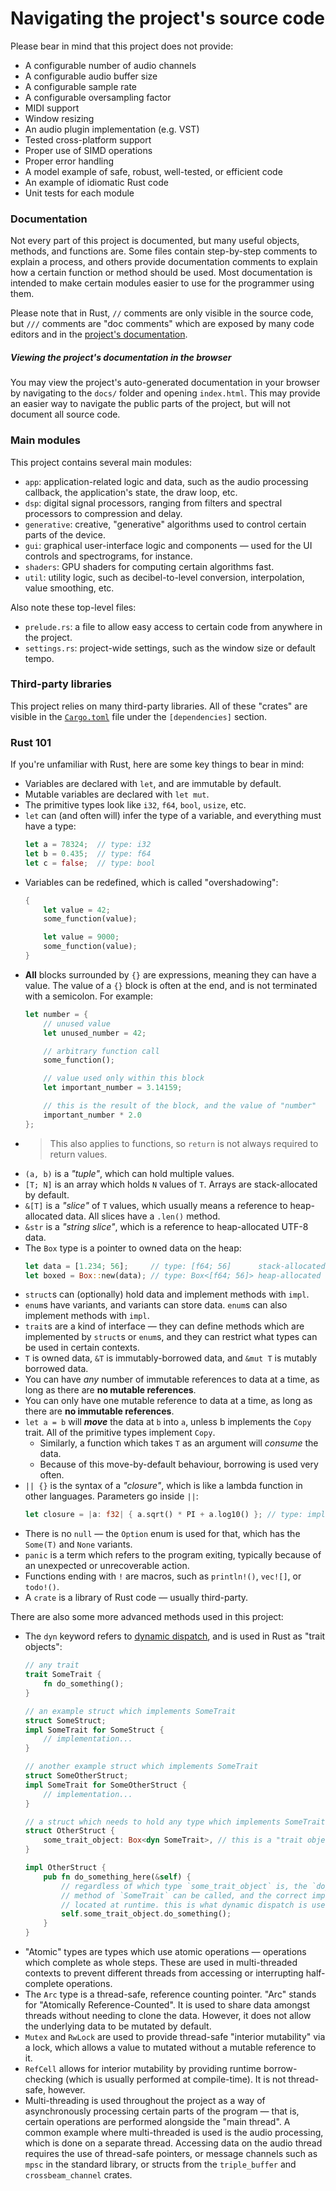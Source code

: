 # Navigating the project's source code
Please bear in mind that this project does not provide:
- A configurable number of audio channels
- A configurable audio buffer size
- A configurable sample rate
- A configurable oversampling factor
- MIDI support
- Window resizing
- An audio plugin implementation (e.g. VST)
- Tested cross-platform support
- Proper use of SIMD operations
- Proper error handling
- A model example of safe, robust, well-tested, or efficient code
- An example of idiomatic Rust code
- Unit tests for each module

### Documentation
Not every part of this project is documented, but many useful objects, methods, and functions are. Some files contain step-by-step comments to explain a process, and others provide documentation comments to explain how a certain function or method should be used. Most documentation is intended to make certain modules easier to use for the programmer using them.

Please note that in Rust, `//` comments are only visible in the source code, but `///` comments are "doc comments" which are exposed by many code editors and in the [project's documentation](LINK).

##### Viewing the project's documentation in the browser
You may view the project's auto-generated documentation in your browser by navigating to the `docs/` folder and opening `index.html`. This may provide an easier way to navigate the public parts of the project, but will not document all source code.

### Main modules
This project contains several main modules:

- `app`: application-related logic and data, such as the audio processing callback, the application's state, the draw loop, etc.
- `dsp`: digital signal processors, ranging from filters and spectral processors to compression and delay.
- `generative`: creative, "generative" algorithms used to control certain parts of the device.
- `gui`: graphical user-interface logic and components — used for the UI controls and spectrograms, for instance.
- `shaders`: GPU shaders for computing certain algorithms fast.
- `util`: utility logic, such as decibel-to-level conversion, interpolation, value smoothing, etc.

Also note these top-level files:

- `prelude.rs`: a file to allow easy access to certain code from anywhere in the project.
- `settings.rs`: project-wide settings, such as the window size or default tempo.

### Third-party libraries
This project relies on many third-party libraries. All of these "crates" are visible in the [`Cargo.toml`](./Cargo.toml) file under the `[dependencies]` section.

### Rust 101

If you're unfamiliar with Rust, here are some key things to bear in mind:

- Variables are declared with `let`, and are immutable by default.
- Mutable variables are declared with `let mut`.
- The primitive types look like `i32`, `f64`, `bool`, `usize`, etc.
- `let` can (and often will) infer the type of a variable, and everything must have a type:
    ```rust
    let a = 78324;  // type: i32
    let b = 0.435;  // type: f64
    let c = false;  // type: bool
    ```
- Variables can be redefined, which is called "overshadowing":
    ```rust
    {
        let value = 42;
        some_function(value);
    
        let value = 9000;
        some_function(value);
    }
    ```
- **All** blocks surrounded by `{}` are expressions, meaning they can have a value. The value of a `{}` block is often at the end, and is not terminated with a semicolon. For example:
    ```rust
    let number = {
        // unused value
        let unused_number = 42;

        // arbitrary function call
        some_function();

        // value used only within this block
        let important_number = 3.14159;

        // this is the result of the block, and the value of "number"
        important_number * 2.0
    };
    ```
- > This also applies to functions, so `return` is not always required to return values.
- `(a, b)` is a *"tuple"*, which can hold multiple values.
- `[T; N]` is an array which holds `N` values of `T`. Arrays are stack-allocated by default.
- `&[T]` is a *"slice"* of `T` values, which usually means a reference to heap-allocated data. All slices have a `.len()` method.
- `&str` is a *"string slice"*, which is a reference to heap-allocated UTF-8 data.
- The `Box` type is a pointer to owned data on the heap:
    ```rust
    let data = [1.234; 56];     // type: [f64; 56]      stack-allocated
    let boxed = Box::new(data); // type: Box<[f64; 56]> heap-allocated
    ```
- `struct`s can (optionally) hold data and implement methods with `impl`.
- `enum`s have variants, and variants can store data. `enum`s can also implement methods with `impl`.
- `trait`s are a kind of interface — they can define methods which are implemented by `struct`s or `enum`s, and they can restrict what types can be used in certain contexts.
- `T` is owned data, `&T` is immutably-borrowed data, and `&mut T` is mutably borrowed data.
- You can have *any* number of immutable references to data at a time, as long as there are **no mutable references**.
- You can only have one mutable reference to data at a time, as long as there are **no immutable references**.
- `let a = b` will ***move*** the data at `b` into `a`, unless b implements the `Copy` trait. All of the primitive types implement `Copy`.
    - Similarly, a function which takes `T` as an argument will *consume* the data.
    - Because of this move-by-default behaviour, borrowing is used very often.
- `|| {}` is the syntax of a *"closure"*, which is like a lambda function in other languages. Parameters go inside `||`:
    ```rust
    let closure = |a: f32| { a.sqrt() * PI + a.log10() }; // type: impl Fn(f32) -> f32
    ```
- There is no `null` — the `Option` enum is used for that, which has the `Some(T)` and `None` variants.
- `panic` is a term which refers to the program exiting, typically because of an unexpected or unrecoverable action.
- Functions ending with `!` are macros, such as `println!()`, `vec![]`, or `todo!()`.
- A `crate` is a library of Rust code — usually third-party.

There are also some more advanced methods used in this project:

- The `dyn` keyword refers to [dynamic dispatch](https://en.wikipedia.org/wiki/Dynamic_dispatch), and is used in Rust as "trait objects":
    ```rust
    // any trait
    trait SomeTrait {
        fn do_something();
    }

    // an example struct which implements SomeTrait
    struct SomeStruct;
    impl SomeTrait for SomeStruct {
        // implementation...
    }

    // another example struct which implements SomeTrait
    struct SomeOtherStruct;
    impl SomeTrait for SomeOtherStruct {
        // implementation...
    }

    // a struct which needs to hold any type which implements SomeTrait
    struct OtherStruct {
        some_trait_object: Box<dyn SomeTrait>, // this is a "trait object"
    }

    impl OtherStruct {
        pub fn do_something_here(&self) {
            // regardless of which type `some_trait_object` is, the `do_something()` 
            // method of `SomeTrait` can be called, and the correct implementation is
            // located at runtime. this is what dynamic dispatch is useful for!
            self.some_trait_object.do_something();
        }
    }
    ```
- "Atomic" types are types which use atomic operations — operations which complete as whole steps. These are used in multi-threaded contexts to prevent different threads from accessing or interrupting half-complete operations.
- The `Arc` type is a thread-safe, reference counting pointer. "Arc" stands for "Atomically Reference-Counted". It is used to share data amongst threads without needing to clone the data. However, it does not allow the underlying data to be mutated by default.
- `Mutex` and `RwLock` are used to provide thread-safe "interior mutability" via a lock, which allows a value to mutated without a mutable reference to it.
- `RefCell` allows for interior mutability by providing runtime borrow-checking (which is usually performed at compile-time). It is not thread-safe, however.
- Multi-threading is used throughout the project as a way of asynchronously processing certain parts of the program — that is, certain operations are performed alongside the "main thread". A common example where multi-threaded is used is the audio processing, which is done on a separate thread. Accessing data on the audio thread requires the use of thread-safe pointers, or message channels such as `mpsc` in the standard library, or structs from the `triple_buffer` and `crossbeam_channel` crates.
